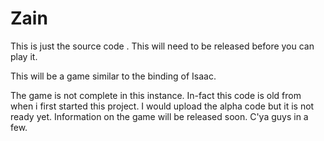 Zain
=======

This is just the source code . This will need to be released before you can play it.

This will be a game similar to the binding of Isaac.

The game is not complete in this instance. In-fact this code is old from when i first started this project.
I would upload the alpha code but it is not ready yet. Information on the game will be released soon.
C'ya guys in a few.
